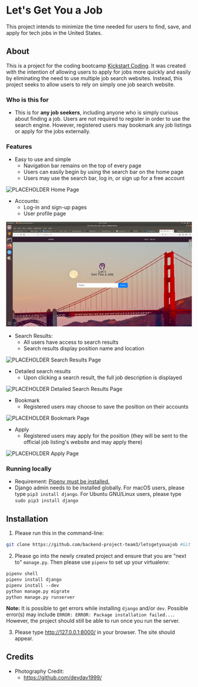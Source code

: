 # Let's Get You a Job

This project intends to minimize the time needed for users to find, save, and apply for tech jobs in the United States.

## About

This is a project for the coding bootcamp [Kickstart Coding](http://kickstartcoding.com/). It was created with the intention of allowing users to apply for jobs more quickly and easily by eliminating the need to use multiple job search websites. Instead, this project seeks to allow users to rely on simply one job search website. 

### Who is this for

* This is for **any job seekers**, including anyone who is simply curious about finding a job. Users are not required to register in order to use the search engine. However, registered users may bookmark any job listings or apply for the jobs externally. 

### Features

* Easy to use and simple
    * Navigation bar remains on the top of every page
    * Users can easily begin by using the search bar on the home page
    * Users may use the search bar, log in, or sign up for a free account

![PLACEHOLDER Home Page](./homepage.png)

* Accounts:
    * Log-in and sign-up pages
    * User profile page

![Kickstart Coding Logo](./apps/core/static/images/homepage.png)

* Search Results:
    * All users have access to search results 
    * Search results display position name and location

![PLACEHOLDER Search Results Page](.apps/core/static/images/searchresultspage.png)

* Detailed search results
    * Upon clicking a search result, the full job description is displayed 

![PLACEHOLDER Detailed Search Results Page](.apps/core/static/images/detailedsearchresultspage.png)

* Bookmark
    * Registered users may choose to save the position on their accounts 

![PLACEHOLDER Bookmark Page](.apps/core/static/images/placeholder.png)

* Apply
    * Registered users may apply for the position (they will be sent to the official job listing's website and may apply there)

![PLACEHOLDER Apply Page](.apps/core/static/images/placeholder.png)

### Running locally

* Requirement: [Pipenv must be installed.](https://github.com/kickstartcoding/pipenv-getting-started)
* Django admin needs to be installed globally. For macOS users, please type `pip3 install django`. For Ubuntu GNU/Linux users, please type `sudo pip3 install django`

## Installation

1. Please run this in the command-line:

```bash
git clone https://github.com/backend-project-team3/letsgetyouajob #Git clone repo
```

2. Please go into the newly created project and ensure that you are "next to" `manage.py`. Then please use `pipenv` to set up your virtualenv: 
```
pipenv shell
pipenv install django
pipenv install --dev
python manage.py migrate
python manage.py runserver
```

**Note:** It is possible to get errors while installing `django` and/or `dev`. Possible error(s) may include `ERROR: ERROR: Package installation failed...`. However, the project should still be able to run once you run the server. 

3. Please type http://127.0.0.1:8000/ in your browser. The site should appear.

## Credits

* Photography Credit:
    * https://github.com/devdav1999/
